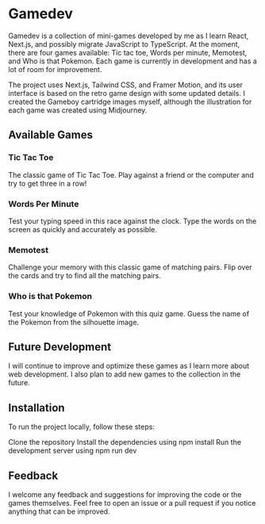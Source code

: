 # Gamedev
Gamedev is a collection of mini-games developed by me as I learn React, Next.js, and possibly migrate JavaScript to TypeScript. At the moment, there are four games available: Tic tac toe, Words per minute, Memotest, and Who is that Pokemon. Each game is currently in development and has a lot of room for improvement.

The project uses Next.js, Tailwind CSS, and Framer Motion, and its user interface is based on the retro game design with some updated details. I created the Gameboy cartridge images myself, although the illustration for each game was created using Midjourney.

## Available Games
### Tic Tac Toe
The classic game of Tic Tac Toe. Play against a friend or the computer and try to get three in a row!

### Words Per Minute
Test your typing speed in this race against the clock. Type the words on the screen as quickly and accurately as possible.

### Memotest
Challenge your memory with this classic game of matching pairs. Flip over the cards and try to find all the matching pairs.

### Who is that Pokemon
Test your knowledge of Pokemon with this quiz game. Guess the name of the Pokemon from the silhouette image.

## Future Development
I will continue to improve and optimize these games as I learn more about web development. I also plan to add new games to the collection in the future.

## Installation
To run the project locally, follow these steps:

Clone the repository
Install the dependencies using npm install
Run the development server using npm run dev

## Feedback
I welcome any feedback and suggestions for improving the code or the games themselves. Feel free to open an issue or a pull request if you notice anything that can be improved.
